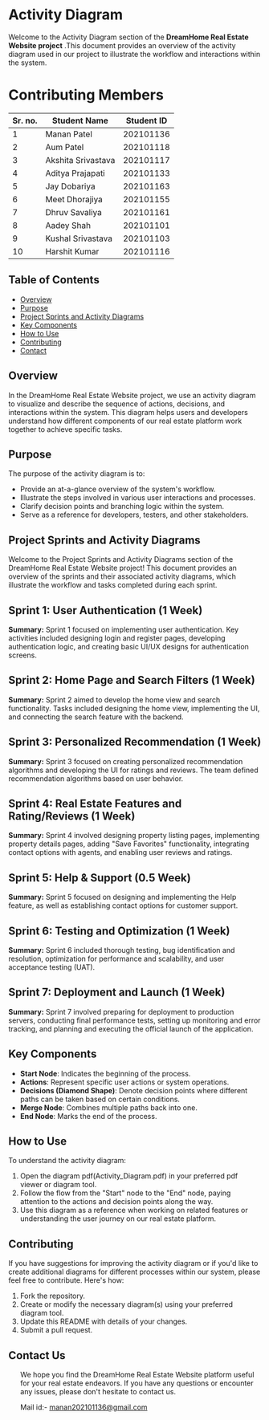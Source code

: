 # Activity Diagram

Welcome to the Activity Diagram section of the **DreamHome Real Estate Website project** .This document provides an overview of the activity diagram used in our project to illustrate the workflow and interactions within the system.

# Contributing Members
| Sr. no. | Student Name | Student ID |
| --- | --- | --- |
| 1 | Manan Patel | 202101136 |
| 2 | Aum Patel | 202101118 |
| 3 | Akshita Srivastava | 202101117 |
| 4 | Aditya Prajapati | 202101133 |
| 5 | Jay Dobariya | 202101163 |
| 6 | Meet Dhorajiya | 202101155 |
| 7 | Dhruv Savaliya | 202101161 |
| 8 | Aadey Shah | 202101101 |
| 9 | Kushal Srivastava | 202101103 |
| 10 | Harshit Kumar | 202101116|


## Table of Contents
- [Overview](#overview)
- [Purpose](#purpose)
- [Project Sprints and Activity Diagrams](#Project-Sprints-and-Activity-Diagrams)
- [Key Components](#key-Components)
- [How to Use](#how-to-use)
- [Contributing](#contributing)
- [Contact](#Contact-us)

## Overview

In the DreamHome Real Estate Website project, we use an activity diagram to visualize and describe the sequence of actions, decisions, and interactions within the system. This diagram helps users and developers understand how different components of our real estate platform work together to achieve specific tasks.

## Purpose

The purpose of the activity diagram is to:

- Provide an at-a-glance overview of the system's workflow.
- Illustrate the steps involved in various user interactions and processes.
- Clarify decision points and branching logic within the system.
- Serve as a reference for developers, testers, and other stakeholders.

## Project Sprints and Activity Diagrams

Welcome to the Project Sprints and Activity Diagrams section of the DreamHome Real Estate Website project! This document provides an overview of the sprints and their associated activity diagrams, which illustrate the workflow and tasks completed during each sprint.


## Sprint 1: User Authentication (1 Week)

**Summary:** Sprint 1 focused on implementing user authentication. Key activities included designing login and register pages, developing authentication logic, and creating basic UI/UX designs for authentication screens.

## Sprint 2: Home Page and Search Filters (1 Week)

**Summary:** Sprint 2 aimed to develop the home view and search functionality. Tasks included designing the home view, implementing the UI, and connecting the search feature with the backend.

## Sprint 3: Personalized Recommendation (1 Week)

**Summary:** Sprint 3 focused on creating personalized recommendation algorithms and developing the UI for ratings and reviews. The team defined recommendation algorithms based on user behavior.

## Sprint 4: Real Estate Features and Rating/Reviews (1 Week)

**Summary:** Sprint 4 involved designing property listing pages, implementing property details pages, adding "Save Favorites" functionality, integrating contact options with agents, and enabling user reviews and ratings.

## Sprint 5: Help & Support (0.5 Week)

**Summary:** Sprint 5 focused on designing and implementing the Help feature, as well as establishing contact options for customer support.

## Sprint 6: Testing and Optimization (1 Week)

**Summary:** Sprint 6 included thorough testing, bug identification and resolution, optimization for performance and scalability, and user acceptance testing (UAT).

## Sprint 7: Deployment and Launch (1 Week)

**Summary:** Sprint 7 involved preparing for deployment to production servers, conducting final performance tests, setting up monitoring and error tracking, and planning and executing the official launch of the application.


## Key Components

- **Start Node**: Indicates the beginning of the process.
- **Actions**: Represent specific user actions or system operations.
- **Decisions (Diamond Shape)**: Denote decision points where different paths can be taken based on certain conditions.
- **Merge Node**: Combines multiple paths back into one.
- **End Node**: Marks the end of the process.

## How to Use

To understand the activity diagram:

1. Open the diagram pdf(Activity_Diagram.pdf) in your preferred pdf viewer or diagram tool.
2. Follow the flow from the "Start" node to the "End" node, paying attention to the actions and decision points along the way.
3. Use this diagram as a reference when working on related features or understanding the user journey on our real estate platform.

## Contributing

If you have suggestions for improving the activity diagram or if you'd like to create additional diagrams for different processes within our system, please feel free to contribute. Here's how:

1. Fork the repository.
2. Create or modify the necessary diagram(s) using your preferred diagram tool.
3. Update this README with details of your changes.
4. Submit a pull request.

## Contact Us

<ul>
We hope you find the DreamHome Real Estate Website platform useful for your real estate endeavors. If you have any questions or encounter any issues, please don't hesitate to contact us.

Mail id:- manan202101136@gmail.com 
</ul>
